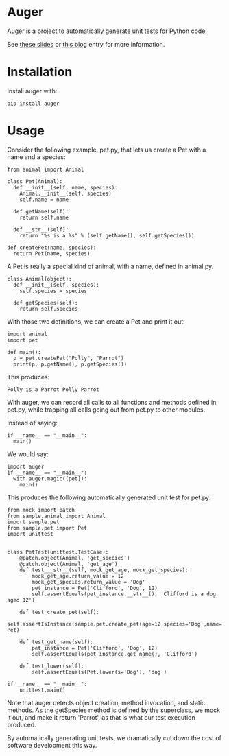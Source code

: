# Auger
Auger is a project to automatically generate unit tests for Python code. 

See
[these slides](http://goo.gl/PuZsgX) 
or
[this blog](http://chrislaffra.blogspot.com/2016/12/auger-automatic-unit-test-generation.html)
entry for more information.

# Installation

Install auger with:

    pip install auger

# Usage

Consider the following example, pet.py, that lets us create a Pet with a name and a species:

    from animal import Animal
    
    class Pet(Animal):
      def __init__(self, name, species):
        Animal.__init__(self, species)
        self.name = name
    
      def getName(self):
        return self.name
    
      def __str__(self):
        return "%s is a %s" % (self.getName(), self.getSpecies())

    def createPet(name, species):
      return Pet(name, species)

A Pet is really a special kind of animal, with a name, defined in animal.py.

    class Animal(object):
      def __init__(self, species):
        self.species = species
    
      def getSpecies(self):
        return self.species   
    
With those two definitions, we can create a Pet and print it out:
    
    import animal
    import pet
    
    def main():
      p = pet.createPet("Polly", "Parrot")
      print(p, p.getName(), p.getSpecies())
    
This produces:

    Polly is a Parrot Polly Parrot
    
With auger, we can record all calls to all functions and methods defined in pet.py,
while trapping all calls going out from pet.py to other modules.

Instead of saying:

    if __name__ == "__main__":
      main() 

We would say:

    import auger
    if __name__ == "__main__":
      with auger.magic([pet]):
        main() 

This produces the following automatically generated unit test for pet.py:

    from mock import patch
    from sample.animal import Animal
    import sample.pet
    from sample.pet import Pet
    import unittest


    class PetTest(unittest.TestCase):
        @patch.object(Animal, 'get_species')
        @patch.object(Animal, 'get_age')
        def test___str__(self, mock_get_age, mock_get_species):
            mock_get_age.return_value = 12
            mock_get_species.return_value = 'Dog'
            pet_instance = Pet('Clifford', 'Dog', 12)
            self.assertEquals(pet_instance.__str__(), 'Clifford is a dog aged 12')

        def test_create_pet(self):
            self.assertIsInstance(sample.pet.create_pet(age=12,species='Dog',name='Clifford'), Pet)

        def test_get_name(self):
            pet_instance = Pet('Clifford', 'Dog', 12)
            self.assertEquals(pet_instance.get_name(), 'Clifford')

        def test_lower(self):
            self.assertEquals(Pet.lower(s='Dog'), 'dog')

    if __name__ == "__main__":
        unittest.main()

Note that auger detects object creation, method invocation, and static methods. As
the getSpecies method is defined by the superclass, we mock it out, and make it return
'Parrot', as that is what our test execution produced.

By automatically generating unit tests, we dramatically cut down the cost of software 
development this way. 

